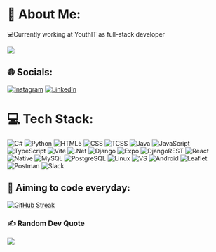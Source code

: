 # 💫 About Me:
💻Currently working at YouthIT as full-stack developer

<img src="https://giffiles.alphacoders.com/222/222022.gif"/>

## 🌐 Socials:
[![Instagram](https://img.shields.io/badge/Instagram-E4405F?style=for-the-badge&logo=instagram&logoColor=white)](https://instagram.com/pramesh_404) [![LinkedIn](https://img.shields.io/badge/LinkedIn-0077B5?style=for-the-badge&logo=linkedin&logoColor=white)](https://www.linkedin.com/in/pramesh-katuwal-a27988265/) 

# 💻 Tech Stack:
![C#](https://img.shields.io/badge/c%23-%23239120.svg?style=for-the-badge&logo=csharp&logoColor=white) ![Python](https://img.shields.io/badge/python-3670A0?style=for-the-badge&logo=python&logoColor=ffdd54) ![HTML5](https://img.shields.io/badge/html5-%23E34F26.svg?style=for-the-badge&logo=html5&logoColor=white) ![CSS](https://img.shields.io/badge/CSS3-1572B6?style=for-the-badge&logo=css3&logoColor=white) ![TCSS](https://img.shields.io/badge/Tailwind_CSS-38B2AC?style=for-the-badge&logo=tailwind-css&logoColor=white) ![Java](https://img.shields.io/badge/java-%23ED8B00.svg?style=for-the-badge&logo=openjdk&logoColor=white) ![JavaScript](https://img.shields.io/badge/javascript-%23323330.svg?style=for-the-badge&logo=javascript&logoColor=%23F7DF1E) ![TypeScript](https://img.shields.io/badge/TypeScript-007ACC?style=for-the-badge&logo=typescript&logoColor=white) 
![Vite](https://img.shields.io/badge/Vite-B73BFE?style=for-the-badge&logo=vite&logoColor=FFD62E) ![.Net](https://img.shields.io/badge/.NET-5C2D91?style=for-the-badge&logo=.net&logoColor=white) ![Django](https://img.shields.io/badge/Django-092E20?style=for-the-badge&logo=django&logoColor=green) ![Expo](https://img.shields.io/badge/expo-1C1E24?style=for-the-badge&logo=expo&logoColor=#D04A37) ![DjangoREST](https://img.shields.io/badge/DJANGO-REST-ff1709?style=for-the-badge&logo=django&logoColor=white&color=ff1709&labelColor=gray) ![React](https://img.shields.io/badge/react-%2320232a.svg?style=for-the-badge&logo=react&logoColor=%2361DAFB) ![Native](https://img.shields.io/badge/React_Native-20232A?style=for-the-badge&logo=react&logoColor=61DAFB) ![MySQL](https://img.shields.io/badge/mysql-4479A1.svg?style=for-the-badge&logo=mysql&logoColor=white) ![PostgreSQL](	https://img.shields.io/badge/PostgreSQL-green?style=for-the-badge) ![Linux](https://img.shields.io/badge/Fedora-51A2DA?style=for-the-badge&logo=fedora&logoColor=white) ![VS](https://img.shields.io/badge/Visual_Studio_Code-0078D4?style=for-the-badge&logo=visual%20studio%20code&logoColor=white) ![Android](https://img.shields.io/badge/Android_Studio-3DDC84?style=for-the-badge&logo=android-studio&logoColor=white) ![Leaflet](https://img.shields.io/badge/Leaflet-199900?style=for-the-badge&logo=Leaflet&logoColor=white) ![Postman](https://img.shields.io/badge/Postman-FF6C37?style=for-the-badge&logo=postman&logoColor=white) ![Slack](https://img.shields.io/badge/Slack-4A154B?style=for-the-badge&logo=slack&logoColor=white)

## 🦾 Aiming to code everyday:
[![GitHub Streak](https://github-readme-streak-stats.herokuapp.com?user=prameshk7&theme=buefy-dark)](https://git.io/streak-stats)

### ✍️ Random Dev Quote
![](https://quotes-github-readme.vercel.app/api?type=horizontal&theme=radical)

